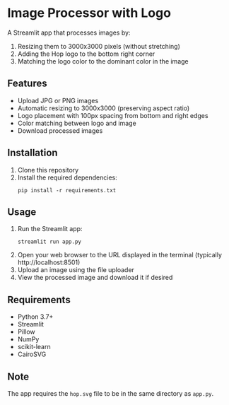 # Image Processor with Logo

A Streamlit app that processes images by:
1. Resizing them to 3000x3000 pixels (without stretching)
2. Adding the Hop logo to the bottom right corner
3. Matching the logo color to the dominant color in the image

## Features

- Upload JPG or PNG images
- Automatic resizing to 3000x3000 (preserving aspect ratio)
- Logo placement with 100px spacing from bottom and right edges
- Color matching between logo and image
- Download processed images

## Installation

1. Clone this repository
2. Install the required dependencies:
   ```
   pip install -r requirements.txt
   ```

## Usage

1. Run the Streamlit app:
   ```
   streamlit run app.py
   ```
2. Open your web browser to the URL displayed in the terminal (typically http://localhost:8501)
3. Upload an image using the file uploader
4. View the processed image and download it if desired

## Requirements

- Python 3.7+
- Streamlit
- Pillow
- NumPy
- scikit-learn
- CairoSVG

## Note

The app requires the `hop.svg` file to be in the same directory as `app.py`. 
